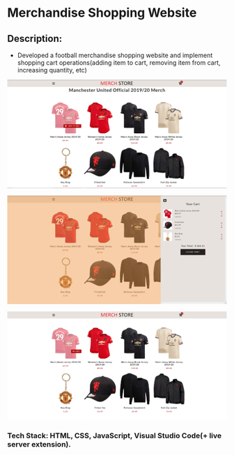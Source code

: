 # Merchandise Shopping Website

## Description:
- Developed a football merchandise shopping website and implement shopping cart operations(adding item to cart, removing item from cart, increasing quantity, etc)

![Web App](https://github.com/ankitppatel07/merch-site/blob/master/Merch_Website/screenshots/screenshot-1.PNG)

![Web App](https://github.com/ankitppatel07/merch-site/blob/master/Merch_Website/screenshots/screenshot-2.PNG)

![Web App](https://github.com/ankitppatel07/merch-site/blob/master/Merch_Website/screenshots/screenshot-3.PNG)

### Tech Stack: HTML, CSS, JavaScript, Visual Studio Code(+ live server extension).
